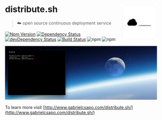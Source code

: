 # distribute.sh <img align="right" src="docs/logo.png" width="120">

> ☁️ open source continuous deployment service

[![Npm Version](https://img.shields.io/npm/v/distribute.sh.svg)](https://www.npmjs.com/package/distribute.sh)
[![Dependency Status](https://david-dm.org/gabrielcsapo/distribute.sh.svg)](https://david-dm.org/gabrielcsapo/distribute.sh)
[![devDependency Status](https://david-dm.org/gabrielcsapo/distribute.sh/dev-status.svg)](https://david-dm.org/gabrielcsapo/distribute.sh#info=devDependencies)
[![Build Status](https://travis-ci.org/gabrielcsapo/distribute.sh.svg?branch=master)](https://travis-ci.org/gabrielcsapo/distribute.sh)
![npm](https://img.shields.io/npm/dt/distribute.sh.svg)
![npm](https://img.shields.io/npm/dm/distribute.sh.svg)

![example](./docs/example.gif)

To learn more visit [http://www.gabrielcsapo.com/distribute.sh/](http://www.gabrielcsapo.com/distribute.sh/)

